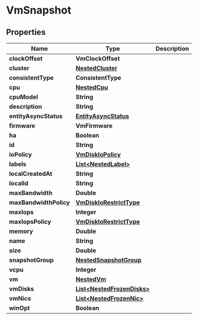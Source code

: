 

# VmSnapshot


## Properties

Name | Type | Description | Notes
------------ | ------------- | ------------- | -------------
**clockOffset** | **VmClockOffset** |  | 
**cluster** | [**NestedCluster**](NestedCluster.md) |  | 
**consistentType** | **ConsistentType** |  | 
**cpu** | [**NestedCpu**](NestedCpu.md) |  | 
**cpuModel** | **String** |  | 
**description** | **String** |  | 
**entityAsyncStatus** | [**EntityAsyncStatus**](EntityAsyncStatus.md) |  |  [optional]
**firmware** | **VmFirmware** |  | 
**ha** | **Boolean** |  | 
**id** | **String** |  | 
**ioPolicy** | [**VmDiskIoPolicy**](VmDiskIoPolicy.md) |  |  [optional]
**labels** | [**List&lt;NestedLabel&gt;**](NestedLabel.md) |  |  [optional]
**localCreatedAt** | **String** |  |  [optional]
**localId** | **String** |  | 
**maxBandwidth** | **Double** |  |  [optional]
**maxBandwidthPolicy** | [**VmDiskIoRestrictType**](VmDiskIoRestrictType.md) |  |  [optional]
**maxIops** | **Integer** |  |  [optional]
**maxIopsPolicy** | [**VmDiskIoRestrictType**](VmDiskIoRestrictType.md) |  |  [optional]
**memory** | **Double** |  | 
**name** | **String** |  | 
**size** | **Double** |  | 
**snapshotGroup** | [**NestedSnapshotGroup**](NestedSnapshotGroup.md) |  |  [optional]
**vcpu** | **Integer** |  | 
**vm** | [**NestedVm**](NestedVm.md) |  |  [optional]
**vmDisks** | [**List&lt;NestedFrozenDisks&gt;**](NestedFrozenDisks.md) |  |  [optional]
**vmNics** | [**List&lt;NestedFrozenNic&gt;**](NestedFrozenNic.md) |  |  [optional]
**winOpt** | **Boolean** |  | 



